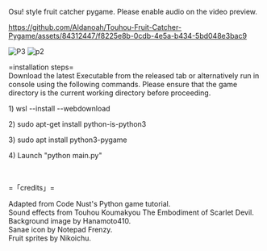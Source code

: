 Osu! style fruit catcher pygame.  Please enable audio on the video preview.

https://github.com/Aldanoah/Touhou-Fruit-Catcher-Pygame/assets/84312447/f8225e8b-0cdb-4e5a-b434-5bd048e3bac9


![P3](https://github.com/Aldanoah/Touhou-Fruit-Catcher-Pygame/assets/84312447/2472ac8d-1d7c-4fa0-adbd-d774504f5037)
![p2](https://github.com/Aldanoah/Touhou-Fruit-Catcher-Pygame/assets/84312447/259c6f58-1c8b-4c12-bb96-8833bf280994)

=installation steps=
<br>
Download the latest Executable from the released tab or alternatively run in console using the following commands. Please ensure that the game directory is the current working directory before proceeding.

<p>1) wsl --install --webdownload</p>
<p>2) sudo apt-get install python-is-python3</p>
<p>3) sudo apt install python3-pygame</p>
<p>4) Launch "python main.py"</p>

<br>

=「credits」=
<p>Adapted from Code Nust's Python game tutorial. <br> Sound effects from Touhou Koumakyou The Embodiment of Scarlet Devil. <br> Background image by Hanamoto410. <br> Sanae icon by Notepad Frenzy. <br> Fruit sprites by Nikoichu.
